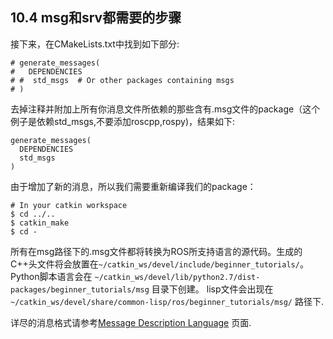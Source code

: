 ## 10.4 msg和srv都需要的步骤
接下来，在CMakeLists.txt中找到如下部分:


```
# generate_messages(
#   DEPENDENCIES
# #  std_msgs  # Or other packages containing msgs
# )
```

去掉注释并附加上所有你消息文件所依赖的那些含有.msg文件的package（这个例子是依赖std_msgs,不要添加roscpp,rospy)，结果如下:



```
generate_messages(
  DEPENDENCIES
  std_msgs
)
```

由于增加了新的消息，所以我们需要重新编译我们的package：



```
# In your catkin workspace
$ cd ../..
$ catkin_make
$ cd -
```

所有在msg路径下的.msg文件都将转换为ROS所支持语言的源代码。生成的C++头文件将会放置在`~/catkin_ws/devel/include/beginner_tutorials/`。 Python脚本语言会在 `~/catkin_ws/devel/lib/python2.7/dist-packages/beginner_tutorials/msg` 目录下创建。 lisp文件会出现在 `~/catkin_ws/devel/share/common-lisp/ros/beginner_tutorials/msg/` 路径下.

详尽的消息格式请参考[Message Description Language](http://wiki.ros.org/ROS/Message_Description_Language) 页面.
